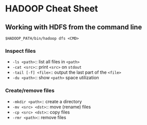 # HADOOP Cheat Sheet

## Working with HDFS from the command line
`$HADOOP_PATH/bin/hadoop dfs <CMD>`

### Inspect files	
+ `-ls <path>`:: list all files in `<path>`
+ `-cat <src>`:: print `<src>` on `stdout`
+ `-tail [-f] <file>`:: output the last part of the `<file>`
+ `-du <path>`:: show `<path>` space utilization

### Create/remove files	
+ `-mkdir <path>`:: create a directory
+ `-mv <src> <dst>`:: move (rename) files
+ `-cp <src> <dst>`:: copy files
+ `-rmr <path>`:: remove files


